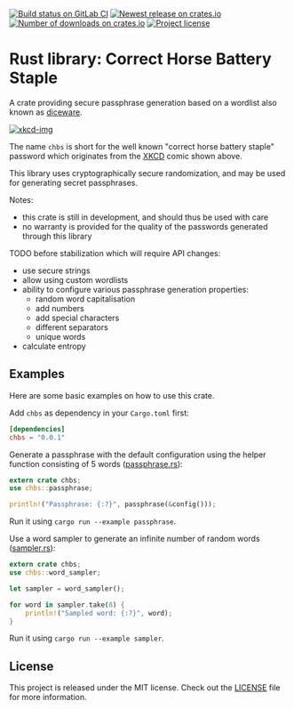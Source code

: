 [![Build status on GitLab CI][gitlab-ci-master-badge]][gitlab-ci-link]
[![Newest release on crates.io][crate-version-badge]][crate-link]
[![Number of downloads on crates.io][crate-download-badge]][crate-link]
[![Project license][crate-license-badge]](LICENSE)

[crate-link]: https://crates.io/crates/chbs
[crate-download-badge]: https://img.shields.io/crates/d/chbs.svg
[crate-version-badge]: https://img.shields.io/crates/v/chbs.svg
[crate-license-badge]: https://img.shields.io/crates/l/chbs.svg
[gitlab-ci-link]: https://gitlab.com/timvisee/chbs/commits/master
[gitlab-ci-master-badge]: https://gitlab.com/timvisee/chbs/badges/master/pipeline.svg

# Rust library: Correct Horse Battery Staple
A crate providing secure passphrase generation based on a wordlist also known as
[diceware].

[![xkcd-img]][xkcd]

The name `chbs` is short for the well known "correct horse battery staple"
password which originates from the [XKCD][xkcd] comic shown above.

This library uses cryptographically secure randomization, and may be used
for generating secret passphrases.

Notes:
* this crate is still in development, and should thus be used with care
* no warranty is provided for the quality of the passwords generated
  through this library

TODO before stabilization which will require API changes:
* use secure strings
* allow using custom wordlists
* ability to configure various passphrase generation properties:
  * random word capitalisation
  * add numbers
  * add special characters
  * different separators
  * unique words
* calculate entropy

## Examples
Here are some basic examples on how to use this crate.

Add `chbs` as dependency in your `Cargo.toml` first:

```toml
[dependencies]
chbs = "0.0.1"
```

Generate a passphrase with the default configuration using the helper function
consisting of 5 words
([passphrase.rs](examples/passphrase.rs)):  

```rust
extern crate chbs;
use chbs::passphrase;

println!("Passphrase: {:?}", passphrase(&config()));
```

Run it using `cargo run --example passphrase`.

Use a word sampler to generate an infinite number of random words
([sampler.rs](examples/sampler.rs)):

```rust
extern crate chbs;
use chbs::word_sampler;

let sampler = word_sampler();

for word in sampler.take(8) {
    println!("Sampled word: {:?}", word);
}
```

Run it using `cargo run --example sampler`.

## License
This project is released under the MIT license.
Check out the [LICENSE](LICENSE) file for more information.

[diceware]: https://en.wikipedia.org/wiki/Diceware
[xkcd]: https://xkcd.com/936/
[xkcd-img]: https://imgs.xkcd.com/comics/password_strength.png
